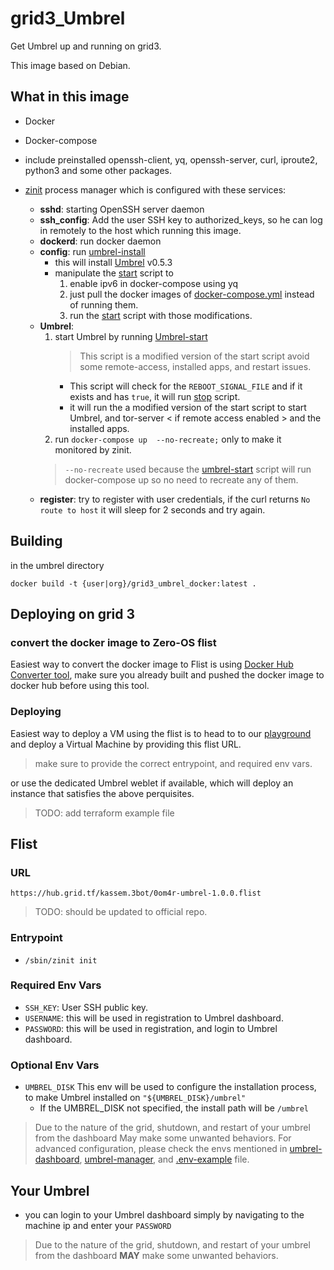 # grid3_Umbrel

Get Umbrel up and running on grid3.

This image based on Debian.

## What in this image

- Docker
- Docker-compose
- include preinstalled openssh-client, yq, openssh-server, curl, iproute2, python3 and some other packages.
- [zinit](https://github.com/threefoldtech/zinit) process manager which is configured with these services:

  - **sshd**: starting OpenSSH server daemon
  - **ssh_config**: Add the user SSH key to authorized_keys, so he can log in remotely to the host which running this image.
  - **dockerd**: run docker daemon
  - **config**: run [umbrel-install](./scripts/umbrel-install.sh)
    - this will install [Umbrel](https://github.com/getumbrel/umbrel) v0.5.3
    - manipulate the [start](https://github.com/getumbrel/umbrel/blob/master/scripts/start) script to
      1. enable ipv6 in docker-compose using yq
      2. just pull the docker images of [docker-compose.yml](https://github.com/getumbrel/umbrel/blob/master/docker-compose.yml) instead of running them.
      3. run the [start](https://github.com/getumbrel/umbrel/blob/master/scripts/start) script with those modifications.
  - **Umbrel**:
    1. start Umbrel by running [Umbrel-start](./scripts/umbrel-start.sh)
        > This script is a modified version of the start script avoid some remote-access, installed apps, and restart issues.
        - This script will check for the `REBOOT_SIGNAL_FILE` and if it exists and has `true`, it will run [stop](https://github.com/getumbrel/umbrel/blob/master/scripts/stop) script.
        - it will run the a modified version of the start script to start Umbrel, and tor-server < if remote access enabled > and the installed apps.
    2. run `docker-compose up  --no-recreate;` only to make it monitored by zinit.
      > `--no-recreate` used because the [umbrel-start](./scripts/umbrel-start.sh) script will run docker-compose up so no need to recreate any of them.
  - **register**: try to register with user credentials, if the curl returns `No route to host` it will sleep for 2 seconds and try again.

## Building

in the umbrel directory

`docker build -t {user|org}/grid3_umbrel_docker:latest .`

## Deploying on grid 3

### convert the docker image to Zero-OS flist

Easiest way to convert the docker image to Flist is using [Docker Hub Converter tool](https://hub.grid.tf/docker-convert), make sure you already built and pushed the docker image to docker hub before using this tool.

### Deploying

Easiest way to deploy a VM using the flist is to head to to our [playground](https://play.grid.tf) and deploy a Virtual Machine by providing this flist URL.

> make sure to provide the correct entrypoint, and required env vars.

or use the dedicated Umbrel weblet if available, which will deploy an instance that satisfies the above perquisites.

> TODO: add terraform example file

## Flist

### URL

````
https://hub.grid.tf/kassem.3bot/0om4r-umbrel-1.0.0.flist
````

> TODO: should be updated to official repo.

### Entrypoint

- `/sbin/zinit init`

### Required Env Vars

- `SSH_KEY`: User SSH public key.
- `USERNAME`: this will be used in registration to Umbrel dashboard.
- `PASSWORD`: this will be used in registration, and login to Umbrel dashboard.

### Optional Env Vars

- `UMBREL_DISK`
  This env will be used to configure the installation process, to make Umbrel installed on `"${UMBREL_DISK}/umbrel"`
  - If the UMBREL_DISK not specified, the install path will be `/umbrel`
> Due to the nature of the grid, shutdown, and restart of your umbrel from the dashboard May make some unwanted behaviors.
For advanced configuration, please check the envs mentioned in [umbrel-dashboard](https://github.com/getumbrel/umbrel-dashboard), [umbrel-manager](https://github.com/getumbrel/umbrel-manager), and [.env-example](https://github.com/getumbrel/umbrel/blob/master/templates/.env-sample) file.

## Your Umbrel
- you can login to your Umbrel dashboard simply by navigating to the machine ip and enter your `PASSWORD`
> Due to the nature of the grid, shutdown, and restart of your umbrel from the dashboard **MAY** make some unwanted behaviors.
